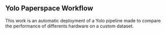 ## Yolo Paperspace Workflow

This work is an automatic deployment of a Yolo pipeline made to compare the performance of differents hardware on
a custom dataset.